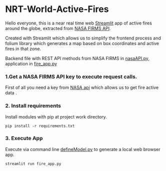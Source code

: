 # NRT-World-Active-Fires

Hello everyone, this is a near real time web [Streamlit](https://streamlit.io/) app of active fires around the globe, extracted from [NASA FIRMS API](https://firms.modaps.eosdis.nasa.gov/).

Created with Streamlit which allows us to simplify the frontend process and folium library which generates a map based on box coordinates and active fires in that zone.

Backend file with REST API methods from NASA FIRMS in [nasaAPI.py](./nasaAPI.py), application in [fire_app.py](./fire_app.py)


### 1.Get a NASA FIRMS API key to execute request calls.

First of all you need a key from [NASA api](https://api.nasa.gov/) which allows us to get fire active data .


### 2. Install requirements

Install modules with pip at project work directory.
```
pip install -r requirements.txt
```
### 3. Execute App

Execute via command line [defineModel.py](./defineModel.py) to generate a local web browser app.  
```
streamlit run fire_app.py
```
